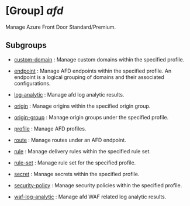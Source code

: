 # [Group] _afd_

Manage Azure Front Door Standard/Premium.

## Subgroups

- [custom-domain](/Commands/afd/custom-domain/readme.md)
: Manage custom domains within the specified profile.

- [endpoint](/Commands/afd/endpoint/readme.md)
: Manage AFD endpoints within the specified profile.  An endpoint is a logical grouping of domains and their associated configurations.

- [log-analytic](/Commands/afd/log-analytic/readme.md)
: Manage afd log analytic results.

- [origin](/Commands/afd/origin/readme.md)
: Manage origins within the specified origin group.

- [origin-group](/Commands/afd/origin-group/readme.md)
: Manage origin groups under the specified profile.

- [profile](/Commands/afd/profile/readme.md)
: Manage AFD profiles.

- [route](/Commands/afd/route/readme.md)
: Manage routes under an AFD endpoint.

- [rule](/Commands/afd/rule/readme.md)
: Manage delivery rules within the specified rule set.

- [rule-set](/Commands/afd/rule-set/readme.md)
: Manage rule set for the specified profile.

- [secret](/Commands/afd/secret/readme.md)
: Manage secrets within the specified profile.

- [security-policy](/Commands/afd/security-policy/readme.md)
: Manage security policies within the specified profile.

- [waf-log-analytic](/Commands/afd/waf-log-analytic/readme.md)
: Manage afd WAF related log analytic results.
